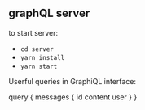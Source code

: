 ## graphQL server

to start server: 

- `cd server`
- `yarn install`
- `yarn start`

Userful queries in GraphiQL interface: 

query {
  messages {
    id
    content
    user
  }
}